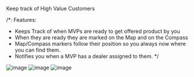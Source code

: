 Keep track of High Value Customers

  /*:
Features:
  * Keeps Track of when MVPs are ready to get offered product by you
  * When they are ready they are marked on the Map and on the Compass
  * Map/Compass markers follow their position so you always now where you can find them.
  * Notifies you when a MVP has a dealer assigned to them.
 */

  ![image](https://github.com/user-attachments/assets/dfe43880-a42c-4fb2-8e9c-5114f7221966)
![image](https://github.com/user-attachments/assets/126c6437-7046-4f61-8b8c-99b1d1ad3c14)
![image](https://github.com/user-attachments/assets/97c7e9f7-3e94-43cc-b090-3c83f02025b8)
